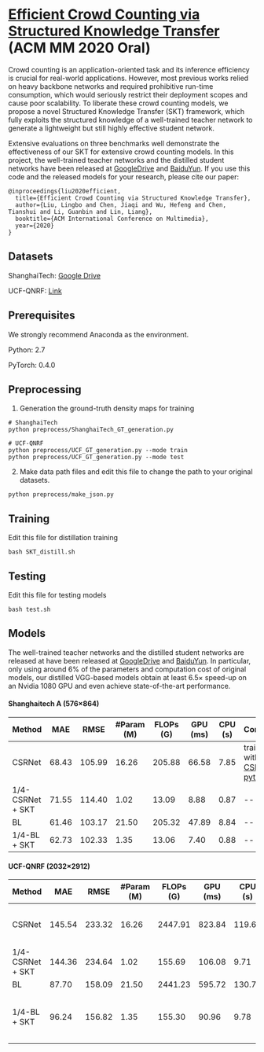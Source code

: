 # [Efficient Crowd Counting via Structured Knowledge Transfer](https://arxiv.org/abs/2003.10120) (ACM MM 2020 Oral)

Crowd counting is an application-oriented task and its inference efficiency is crucial for real-world applications. However, most previous works relied on heavy backbone networks and required prohibitive run-time consumption, which would seriously restrict their deployment scopes and cause poor scalability. To liberate these crowd counting models, we propose a novel Structured Knowledge Transfer (SKT) framework, which fully exploits the structured knowledge of a well-trained teacher network to generate a lightweight but still highly effective student network. 

Extensive evaluations on three benchmarks well demonstrate the effectiveness of our SKT for extensive crowd counting models. In this project, the well-trained teacher networks and the distilled student networks have been released at [GoogleDrive](https://drive.google.com/drive/folders/17oxen8sNHtumcFL8hu9Z0Owuc6dWD8zV?usp=sharing) and [BaiduYun](123). If you use this code and the released models for your research, please cite our paper:

```
@inproceedings{liu2020efficient,
  title={Efficient Crowd Counting via Structured Knowledge Transfer},
  author={Liu, Lingbo and Chen, Jiaqi and Wu, Hefeng and Chen, Tianshui and Li, Guanbin and Lin, Liang},
  booktitle={ACM International Conference on Multimedia},
  year={2020}
}
```
  
## Datasets
ShanghaiTech: [Google Drive](https://drive.google.com/open?id=16dhJn7k4FWVwByRsQAEpl9lwjuV03jVI)

UCF-QNRF: [Link](https://www.crcv.ucf.edu/data/ucf-qnrf/)

## Prerequisites
We strongly recommend Anaconda as the environment.

Python: 2.7

PyTorch: 0.4.0

## Preprocessing

1. Generation the ground-truth density maps for training

```
# ShanghaiTech
python preprocess/ShanghaiTech_GT_generation.py
```

```
# UCF-QNRF
python preprocess/UCF_GT_generation.py --mode train
python preprocess/UCF_GT_generation.py --mode test
```

2. Make data path files and edit this file to change the path to your original datasets.

```
python preprocess/make_json.py
```


## Training

Edit this file for distillation training

```
bash SKT_distill.sh
```

## Testing

Edit this file for testing models
```
bash test.sh
```

## Models
The well-trained teacher networks and the distilled student networks are released at have been released at [GoogleDrive](https://drive.google.com/drive/folders/17oxen8sNHtumcFL8hu9Z0Owuc6dWD8zV?usp=sharing) and [BaiduYun](123). In particular, only using around 6% of the parameters and computation cost of original models, our distilled VGG-based models obtain at least 6.5× speed-up on an Nvidia 1080 GPU and even achieve state-of-the-art performance.

#### Shanghaitech A (576×864)
| Method | MAE | RMSE | #Param (M) | FLOPs (G) | GPU (ms) | CPU (s) | Comment | 
| --- | --- |  --- | --- |--- | --- | --- | --- |
| CSRNet | 68.43 | 105.99 | 16.26 | 205.88 | 66.58 | 7.85  | trained with [CSRNet-pytorch](https://github.com/leeyeehoo/CSRNet-pytorch) |
| 1/4-CSRNet + SKT | 71.55 | 114.40 | 1.02 | 13.09 | 8.88 | 0.87 | -- |
| BL | 61.46 | 103.17 | 21.50 | 205.32 | 47.89 |  8.84 | -- |
| 1/4-BL + SKT | 62.73 | 102.33 | 1.35 | 13.06 | 7.40 | 0.88 | -- |

#### UCF-QNRF (2032×2912)
| Method | MAE | RMSE | #Param (M) | FLOPs (G) | GPU (ms) | CPU (s) | Comment | 
| --- | --- |  --- | --- |--- | --- | --- | --- |
| CSRNet | 145.54 | 233.32 | 16.26 | 2447.91 | 823.84 | 119.67 | trained with [CSRNet-pytorch](https://github.com/leeyeehoo/CSRNet-pytorch) |
| 1/4-CSRNet + SKT | 144.36 | 234.64 | 1.02 | 155.69 | 106.08 | 9.71 | -- |
| BL | 87.70 | 158.09 | 21.50 | 2441.23 | 595.72 | 130.76 | -- |
| 1/4-BL + SKT | 96.24 | 156.82 | 1.35 | 155.30 | 90.96 | 9.78 | The released model is much better. |
